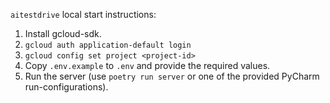 `aitestdrive` local start instructions:

1. Install gcloud-sdk.
2. `gcloud auth application-default login`
3. `gcloud config set project <project-id>`
4. Copy `.env.example` to `.env` and provide the required values.
5. Run the server (use `poetry run server` or one of the provided PyCharm run-configurations).
